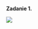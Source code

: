**Zadanie 1.**

![](https://gitlab.com/opengl-2021/dominika-witt/-/raw/main/Cw04/zadanie1/zadanie1.gif)
